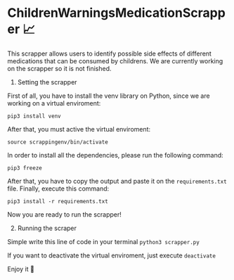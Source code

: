 # ChildrenWarningsMedicationScrapper :chart_with_upwards_trend:

This scrapper allows users to identify possible side effects of different medications that can be consumed by childrens. We are currently working on the scrapper so it is not finished. 

1. Setting the scrapper

First of all, you have to install the venv library on Python, since we are working on a virtual enviroment:

```pip3 install venv```

After that, you must active the virtual enviroment:

```source scrappingenv/bin/activate```

In order to install all the dependencies, please run the following command:

```pip3 freeze```

After that, you have to copy the output and paste it on the ```requirements.txt``` file. Finally, execute this command:

```pip3 install -r requirements.txt```

Now you are ready to run the scrapper!

2. Running the scraper

Simple write this line of code in your terminal ```python3 scrapper.py```

If you want to deactivate the virtual enviroment, just execute ```deactivate```

Enjoy it :rocket:
